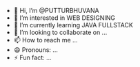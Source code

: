 - 👋 Hi, I’m @PUTTURBHUVANA
- 👀 I’m interested in WEB DESIGNING
- 🌱 I’m currently learning JAVA FULLSTACK
- 💞️ I’m looking to collaborate on ...
- 📫 How to reach me ...
- 😄 Pronouns: ...
- ⚡ Fun fact: ...

<!---
PUTTURBHUVANA/PUTTURBHUVANA is a ✨ special ✨ repository because its `README.md` (this file) appears on your GitHub profile.
You can click the Preview link to take a look at your changes.
--->

